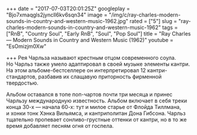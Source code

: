 +++
date = "2017-07-03T20:01:25Z"
googleplay = "Bjo7xmaqgls2jyncll6kv6sqn34"
image = "/img/c/ray-charles-modern-sounds-in-country-and-western-music-1962.jpg"
rated = ["5"]
slug = "ray-charles-modern-sounds-in-country-and-western-music-1962"
tags = ["RnB", "Country Soul", "Early RnB", "Soul", "Pop Soul"]
title = "Ray Charles — Modern Sounds in Country and Western Music (1962)"
youtube = "EsOmizjm0Xw"

+++
Рея Чарльза называют крестным отцом современного соула. Но Чарльз также умело адаптировал в своей музыке элементы кантри. На этом альбоме-бестселлере он интерпретировал 12 кантри-стандартов, разбавив их слащавую приторность фирменной твердостью.

Альбом оставался в топе поп-чартов почти три месяца и принес Чарльзу международную известность. Альбом включает в себя треки конца 30-х — начала 60-х: тут и милое старье от Флойда Тиллмана, и хонки тонк Хэнка Вильямса, и кантриполитан Дона Гибсона. Чарльз тщательно пропевает сонливо-грустные оттенки от кантри, но в то же время добавляет песням огня от госпела.

